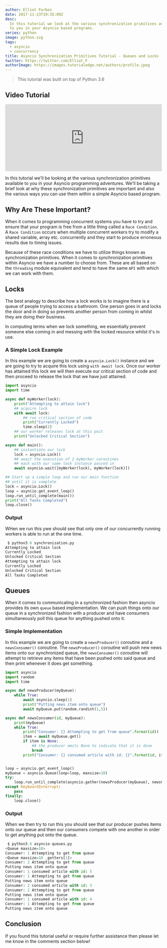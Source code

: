 ```yaml
---
author: Elliot Forbes
date: 2017-11-23T19:35:09Z
desc:
  In this tutorial we look at the various synchronization primitives available
  to you in your Asyncio based programs.
series: python
image: python.svg
tags:
  - asyncio
  - concurrency
title: Asyncio Synchronization Primitives Tutorial - Queues and Locks
twitter: https://twitter.com/Elliot_F
authorImage: https://images.tutorialedge.net/authors/profile.jpeg
---
```


> This tutorial was built on top of Python 3.6

## Video Tutorial

<div style="position:relative;height:0;padding-bottom:42.76%"><iframe src="https://www.youtube.com/embed/kMcwcJdIvHI?ecver=2" style="position:absolute;width:100%;height:100%;left:0" width="842" height="360" frameborder="0" gesture="media" allowfullscreen></iframe></div>

In this tutorial we'll be looking at the various synchronization primitives
available to you in your Asyncio programming adventures. We'll be taking a brief
look at why these synchronization primitives are important and also the various
ways you can use them within a simple Asyncio based program.

## Why Are These Important?

When it comes to programming concurrent systems you have to try and ensure that
your program is free from a little thing called a `Race Condition`. A
`Race Condition` occurs when multiple concurrent workers try to modify a shared
variable, array etc. concurrently and they start to produce erroneous results
due to timing issues.

Because of these race conditions we have to utilize things known as
synchronization primitives. When it comes to synchronization primitives within
Asyncio we have a number to choose from. These are all based on the `threading`
module equivalent and tend to have the same `API` with which we can work with
them.

## Locks

The best analogy to describe how a lock works is to imagine there is a queue of
people trying to access a bathroom. One person goes in and locks the door and in
doing so prevents another person from coming in whilst they are doing their
business.

In computing terms when we lock something, we essentially prevent someone else
coming in and messing with the locked resource whilst it's in use.

### A Simple Lock Example

In this example we are going to create a `asyncio.Lock()` instance and we are
going to try to acquire this lock using `with await lock`. Once our worker has
attained this lock we will then execute our critical section of code and then
proceed to release the lock that we have just attained.

```py
import asyncio
import time

async def myWorker(lock):
    print("Attempting to attain lock")
    ## acquire lock
    with await lock:
        ## run critical section of code
        print("Currently Locked")
        time.sleep(2)
    ## our worker releases lock at this poit
    print("Unlocked Critical Section")

async def main():
    ## instantiate our lock
    lock = asyncio.Lock()
    ## await the execution of 2 myWorker coroutines
    ## each with our same lock instance passed in
    await asyncio.wait([myWorker(lock), myWorker(lock)])

## Start up a simple loop and run our main function
## until it is complete
lock = asyncio.Lock()
loop = asyncio.get_event_loop()
loop.run_until_complete(main())
print("All Tasks Completed")
loop.close()
```

### Output

WHen we run this ywe should see that only one of our concurrently running
workers is able to run at the one time.

```py
 $ python3.6 synchronization.py
Attempting to attain lock
Currently Locked
Unlocked Critical Section
Attempting to attain lock
Currently Locked
Unlocked Critical Section
All Tasks Completed
```

## Queues

When it comes to communicating in a synchronized fashion then asyncio provides
its own `queue` based implementation. We can push things onto our queue in a
synchronized fashion with a producer and have consumers simultaneously poll this
queue for anything pushed onto it.

### Simple Implementation

In this example we are going to create a `newsProducer()` coroutine and a
`newsConsumer()` coroutine. The `newsProducer()` coroutine will push new news
items onto our synchronized queue, the `newsConsumer()` coroutine will attempt
to retrieve any items that have been pushed onto said queue and then print
whenever it does get something.

```py
import asyncio
import random
import time

async def newsProducer(myQueue):
    while True:
        await asyncio.sleep(1)
        print("Putting news item onto queue")
        await myQueue.put(random.randint(1,5))

async def newsConsumer(id, myQueue):
    print(myQueue)
    while True:
        print("Consumer: {} Attempting to get from queue".format(id))
        item = await myQueue.get()
        if item is None:
            ## the producer emits None to indicate that it is done
            break
        print("Consumer: {} consumed article with id: {}".format(id, item))


loop = asyncio.get_event_loop()
myQueue = asyncio.Queue(loop=loop, maxsize=10)
try:
    loop.run_until_complete(asyncio.gather(newsProducer(myQueue), newsConsumer(1, myQueue), newsConsumer(2, myQueue)))
except KeyboardInterrupt:
    pass
finally:
    loop.close()
```

### Output

When we then try to run this you should see that our producer pushes items onto
our queue and then our consumers compete with one another in order to get
anything put onto the queue.

```py
 $ python3.6 asyncio-queues.py
<Queue maxsize=10>
Consumer: 1 Attempting to get from queue
<Queue maxsize=10 _getters[1]>
Consumer: 2 Attempting to get from queue
Putting news item onto queue
Consumer: 1 consumed article with id: 5
Consumer: 1 Attempting to get from queue
Putting news item onto queue
Consumer: 2 consumed article with id: 3
Consumer: 2 Attempting to get from queue
Putting news item onto queue
Consumer: 1 consumed article with id: 4
Consumer: 1 Attempting to get from queue
Putting news item onto queue
```

## Conclusion

If you found this tutorial useful or require further assistance then please let
me know in the comments section below!
